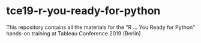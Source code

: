 # tce19-r-you-ready-for-python
This repository contains all the materials for the "R ... You Ready for Python" hands-on training at Tableau Conference 2019 (Berlin)
